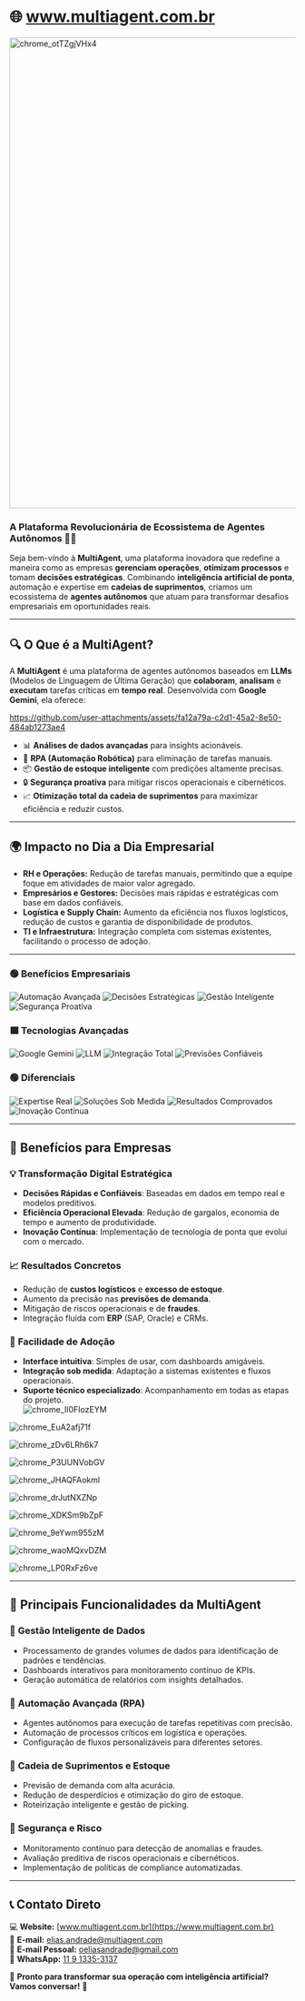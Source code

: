 # 🌐 **www.multiagent.com.br**  

<img width="829" alt="chrome_otTZgjVHx4" src="https://github.com/user-attachments/assets/a9f8dcba-f034-4705-b72c-388e251a0113" />

### **A Plataforma Revolucionária de Ecossistema de Agentes Autônomos** 🚀🤖  

Seja bem-vindo à **MultiAgent**, uma plataforma inovadora que redefine a maneira como as empresas **gerenciam operações**, **otimizam processos** e tomam **decisões estratégicas**. Combinando **inteligência artificial de ponta**, automação e expertise em **cadeias de suprimentos**, criamos um ecossistema de **agentes autônomos** que atuam para transformar desafios empresariais em oportunidades reais.  

---

## 🔍 **O Que é a MultiAgent?**  

A **MultiAgent** é uma plataforma de agentes autônomos baseados em **LLMs** (Modelos de Linguagem de Última Geração) que **colaboram**, **analisam** e **executam** tarefas críticas em **tempo real**. Desenvolvida com **Google Gemini**, ela oferece:  



https://github.com/user-attachments/assets/fa12a79a-c2d1-45a2-8e50-484ab1273ae4


- 📊 **Análises de dados avançadas** para insights acionáveis.  
- 🤖 **RPA (Automação Robótica)** para eliminação de tarefas manuais.  
- 📦 **Gestão de estoque inteligente** com predições altamente precisas.  
- 🔒 **Segurança proativa** para mitigar riscos operacionais e cibernéticos.  
- 📈 **Otimização total da cadeia de suprimentos** para maximizar eficiência e reduzir custos.  

---

## 🌍 **Impacto no Dia a Dia Empresarial**  

- **RH e Operações:** Redução de tarefas manuais, permitindo que a equipe foque em atividades de maior valor agregado.  
- **Empresários e Gestores:** Decisões mais rápidas e estratégicas com base em dados confiáveis.  
- **Logística e Supply Chain:** Aumento da eficiência nos fluxos logísticos, redução de custos e garantia de disponibilidade de produtos.  
- **TI e Infraestrutura:** Integração completa com sistemas existentes, facilitando o processo de adoção.  

---


### 🟢 **Benefícios Empresariais**
![Automação Avançada](https://img.shields.io/badge/Automação%20Avançada-🟢%20eficiência-brightgreen)
![Decisões Estratégicas](https://img.shields.io/badge/Decisões%20Estratégicas-🎯%20precisão-brightgreen)
![Gestão Inteligente](https://img.shields.io/badge/Gestão%20Inteligente-📊%20controle-brightgreen)
![Segurança Proativa](https://img.shields.io/badge/Segurança%20Proativa-🔒%20confiabilidade-brightgreen)

### 🟩 **Tecnologias Avançadas**
![Google Gemini](https://img.shields.io/badge/Google%20Gemini-🌌%20inovação-darkgreen)
![LLM](https://img.shields.io/badge/Modelos%20de%20Linguagem-🧠%20precisão-darkgreen)
![Integração Total](https://img.shields.io/badge/Integração%20ERP%20&%20CRM-🔧%20compatibilidade-darkgreen)
![Previsões Confiáveis](https://img.shields.io/badge/Previsões%20Confiáveis-📈%20assertividade-darkgreen)

### 🟢 **Diferenciais**
![Expertise Real](https://img.shields.io/badge/Expertise%20em%20TI%20e%20Suprimentos-💼%20prático-brightgreen)
![Soluções Sob Medida](https://img.shields.io/badge/Soluções%20Sob%20Medida-🛠️%20flexibilidade-brightgreen)
![Resultados Comprovados](https://img.shields.io/badge/Resultados%20Comprovados-✅%20eficácia-brightgreen)
![Inovação Contínua](https://img.shields.io/badge/Inovação%20Contínua-🚀%20evolução-brightgreen)

---

## 🌟 **Benefícios para Empresas**  

### 💡 **Transformação Digital Estratégica**  
- **Decisões Rápidas e Confiáveis**: Baseadas em dados em tempo real e modelos preditivos.  
- **Eficiência Operacional Elevada**: Redução de gargalos, economia de tempo e aumento de produtividade.  
- **Inovação Contínua**: Implementação de tecnologia de ponta que evolui com o mercado.  

### 📈 **Resultados Concretos**  
- Redução de **custos logísticos** e **excesso de estoque**.  
- Aumento da precisão nas **previsões de demanda**.  
- Mitigação de riscos operacionais e de **fraudes**.  
- Integração fluida com **ERP** (SAP, Oracle) e CRMs.  

### 🤝 **Facilidade de Adoção**  
- **Interface intuitiva**: Simples de usar, com dashboards amigáveis.  
- **Integração sob medida**: Adaptação a sistemas existentes e fluxos operacionais.  
- **Suporte técnico especializado**: Acompanhamento em todas as etapas do projeto.  
![chrome_Il0FIozEYM](https://github.com/user-attachments/assets/50d6c3b2-3688-4439-becc-e3db8b917f91)

![chrome_EuA2afj71f](https://github.com/user-attachments/assets/7cf82158-cada-4f88-932f-7eefbfb3dd50)

![chrome_zDv6LRh6k7](https://github.com/user-attachments/assets/0d6013f5-6cd4-4e19-8476-ca8ce64c35d7)

![chrome_P3UUNVobGV](https://github.com/user-attachments/assets/7f2946f4-0b83-4b3f-bfa6-6ec62f77c7ac)

![chrome_JHAQFAokml](https://github.com/user-attachments/assets/77a6fa23-482b-44fb-be53-8802d9400827)

![chrome_drJutNXZNp](https://github.com/user-attachments/assets/20289eb4-14a5-407d-92c7-5ea7c4723d1c)

![chrome_XDKSm9bZpF](https://github.com/user-attachments/assets/7e69d8e4-8611-4e6f-92fc-e72cf737210a)

![chrome_9eYwm955zM](https://github.com/user-attachments/assets/422ac788-cb1f-46f6-b4b4-a6b0f26b3c83)

![chrome_waoMQxvDZM](https://github.com/user-attachments/assets/7350006d-e52e-4bb3-9f8f-b1b70753eeb6)

![chrome_LP0RxFz6ve](https://github.com/user-attachments/assets/772fa761-2882-4709-ae53-7c5b812b16fd)

---

## 🧠 **Principais Funcionalidades da MultiAgent**  

### 🔹 **Gestão Inteligente de Dados**  
- Processamento de grandes volumes de dados para identificação de padrões e tendências.  
- Dashboards interativos para monitoramento contínuo de KPIs.  
- Geração automática de relatórios com insights detalhados.  

### 🔹 **Automação Avançada (RPA)**  
- Agentes autônomos para execução de tarefas repetitivas com precisão.  
- Automação de processos críticos em logística e operações.  
- Configuração de fluxos personalizáveis para diferentes setores.  

### 🔹 **Cadeia de Suprimentos e Estoque**  
- Previsão de demanda com alta acurácia.  
- Redução de desperdícios e otimização do giro de estoque.  
- Roteirização inteligente e gestão de picking.  

### 🔹 **Segurança e Risco**  
- Monitoramento contínuo para detecção de anomalias e fraudes.  
- Avaliação preditiva de riscos operacionais e cibernéticos.  
- Implementação de políticas de compliance automatizadas.  

---

## 📞 **Contato Direto**  

💻 **Website:** [www.multiagent.com.br](https://www.multiagent.com.br)  
📧 **E-mail:** [elias.andrade@multiagent.com](mailto:elias.andrade@multiagent.com)  
📧 **E-mail Pessoal:** [oeliasandrade@gmail.com](mailto:oeliasandrade@gmail.com)  
📱 **WhatsApp:** [11 9 1335-3137](https://wa.me/55119913353137)  

🤝 **Pronto para transformar sua operação com inteligência artificial? Vamos conversar!** 🚀  
